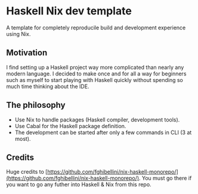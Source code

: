 # Haskell Nix dev template
A template for completely reproducile build and development experience using Nix.

## Motivation
I find setting up a Haskell project way more complicated than nearly any modern language.
I decided to make once and for all a way for beginners such as myself to start playing with Haskell quickly without spending so much time thinking about the IDE.

## The philosophy

* Use Nix to handle packages (Haskell compiler, development tools).
* Use Cabal for the Haskell package definition.
* The development can be started after only a few commands in CLI (3 at most).

## Credits
Huge credits to [https://github.com/fghibellini/nix-haskell-monorepo/](https://github.com/fghibellini/nix-haskell-monorepo/).
You must go there if you want to go any futher into Haskell & Nix from this repo.